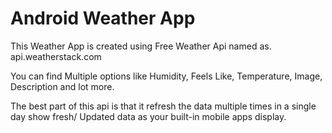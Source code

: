 # Android Weather App

This Weather App is created using Free Weather Api named as.
api.weatherstack.com

You can find Multiple options like Humidity, Feels Like, Temperature, Image, Description and lot more.

The best part of this api is that it refresh the data multiple times in a single day show fresh/ Updated data as your built-in mobile apps display.
